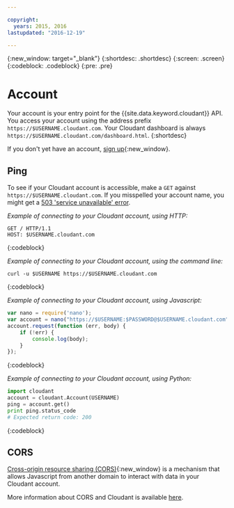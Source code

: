 ```yaml
---

copyright:
  years: 2015, 2016
lastupdated: "2016-12-19"

---
```

{:new_window: target="_blank"}
{:shortdesc: .shortdesc}
{:screen: .screen}
{:codeblock: .codeblock}
{:pre: .pre}

# Account

Your account is your entry point for the {{site.data.keyword.cloudant}} API.
You access your account using the address prefix
`https://$USERNAME.cloudant.com`.
Your Cloudant dashboard is always
`https://$USERNAME.cloudant.com/dashboard.html`.
{:shortdesc}

If you don't yet have an account, [sign up](https://cloudant.com/sign-up/){:new_window}.

## Ping

To see if your Cloudant account is accessible,
make a `GET` against `https://$USERNAME.cloudant.com`.
If you misspelled your account name,
you might get a [503 'service unavailable' error](http.html#503).

_Example of connecting to your Cloudant account, using HTTP:_

```HTTP
GET / HTTP/1.1
HOST: $USERNAME.cloudant.com
```
{:codeblock}

_Example of connecting to your Cloudant account, using the command line:_

```shell
curl -u $USERNAME https://$USERNAME.cloudant.com
```
{:codeblock}

_Example of connecting to your Cloudant account, using Javascript:_

```javascript
var nano = require('nano');
var account = nano("https://$USERNAME:$PASSWORD@$USERNAME.cloudant.com");
account.request(function (err, body) {
	if (!err) {
		console.log(body);
	}
});
```
{:codeblock}

_Example of connecting to your Cloudant account, using Python:_

```python
import cloudant
account = cloudant.Account(USERNAME)
ping = account.get()
print ping.status_code
# Expected return code: 200
```
{:codeblock}

## CORS

[Cross-origin resource sharing (CORS)](http://www.w3.org/TR/cors/){:new_window} is a
mechanism that allows Javascript from another domain to interact with data in
your Cloudant account.

More information about CORS and Cloudant is available [here](cors.html).
